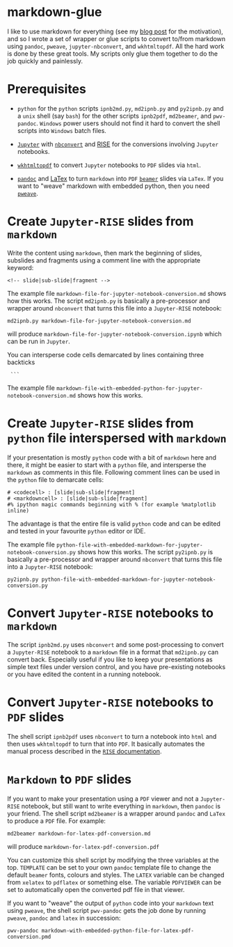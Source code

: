 # markdown-glue

I like to use markdown for everything (see my [blog post](https://jrvcomputing.wordpress.com/2018/12/20/markdown-for-everything/) for the motivation), and so I wrote a set of wrapper or glue scripts to convert to/from markdown using `pandoc`, `pweave`, `jupyter-nbconvert`, and `wkhtmltopdf`. All the hard work is done by these great tools. My scripts only glue them together to do the job quickly and painlessly.

# Prerequisites

* `python` for the `python` scripts `ipnb2md.py`, `md2ipnb.py` and `py2ipnb.py`
and a `unix` shell (say `bash`) for the other scripts `ipnb2pdf`, `md2beamer`, and `pwv-pandoc`. `Windows` power users should not find it hard to convert the shell scripts into `Windows` batch files.

* [`Jupyter`](https://jupyter.org/) with [`nbconvert`](https://github.com/jupyter/nbconvert) and [RISE](https://github.com/damianavila/RISE) for the conversions involving `Jupyter` notebooks.

* [`wkhtmltopdf`](https://wkhtmltopdf.org/) to convert `Jupyter` notebooks to `PDF` slides via `html`.

* [`pandoc`](https://pandoc.org/) and [LaTex](https://www.latex-project.org/) to turn `markdown` into  `PDF` [`beamer`](https://ctan.org/pkg/beamer?lang=en) slides via `LaTex`. If you want to "weave" markdown with embedded python, then you need [`pweave`](http://mpastell.com/pweave/).

# Create `Jupyter-RISE` slides from `markdown`

Write the content using `markdown`, then mark the beginning of slides, subslides and fragments using a comment line with the appropriate keyword:

    <!-- slide|sub-slide|fragment -->

The example file `markdown-file-for-jupyter-notebook-conversion.md` shows how this works. The script `md2ipnb.py` is basically a pre-processor and wrapper around `nbconvert` that turns this file into a `Jupyter-RISE` notebook:

    md2ipnb.py markdown-file-for-jupyter-notebook-conversion.md

will produce `markdown-file-for-jupyter-notebook-conversion.ipynb` which can be run in `Jupyter`.

You can intersperse code cells demarcated by lines containing three backticks

     ```
The example file `markdown-file-with-embedded-python-for-jupyter-notebook-conversion.md` shows how this works. 

# Create `Jupyter-RISE` slides from `python` file interspersed with `markdown` 

If your presentation is mostly `python` code with a bit of `markdown` here and there, it might be easier to start with a `python` file, and intersperse the `markdown` as comments in this file. Following comment lines can be used in the `python` file to demarcate cells:
    
    # <codecell> : [slide|sub-slide|fragment]
    # <markdowncell> : [slide|sub-slide|fragment]
    #% ipython magic commands beginning with % (for example %matplotlib inline)

The advantage is that the entire file is valid `python` code and can be edited and tested in your favourite `python` editor or IDE.

The example file `python-file-with-embedded-markdown-for-jupyter-notebook-conversion.py` shows how this works. The script `py2ipnb.py` is basically a pre-processor and wrapper around `nbconvert` that turns this file into a `Jupyter-RISE` notebook:

    py2ipnb.py python-file-with-embedded-markdown-for-jupyter-notebook-conversion.py

# Convert `Jupyter-RISE` notebooks to `markdown`

The script `ipnb2md.py` uses `nbconvert` and some post-processing to convert a `Jupyter-RISE` notebook to a `markdown` file in a format that `md2ipnb.py` can convert back. Especially useful if you like to keep your presentations as simple text files under version control, and you have pre-existing notebooks or you have edited the content in a running notebook.

# Convert `Jupyter-RISE` notebooks to `PDF` slides

The shell script `ipnb2pdf` uses `nbconvert` to turn a notebook into `html` and then uses `wkhtmltopdf` to turn that into `PDF`. It basically automates the manual process described in the [`RISE` documentation](https://rise.readthedocs.io/en/stable/exportpdf.html).

# `Markdown` to `PDF` slides

If you want to make your presentation using a `PDF` viewer and not a `Jupyter-RISE` notebook, but still want to write everything in `markdown`, then `pandoc` is your friend. The shell script `md2beamer` is a wrapper around `pandoc` and `LaTex` to produce a `PDF` file. For example:

    md2beamer markdown-for-latex-pdf-conversion.md

will produce `markdown-for-latex-pdf-conversion.pdf`

You can customize this shell script by modifying the three variables at the top. `TEMPLATE` can be set to your own `pandoc` template file to change the default `beamer` fonts, colours and styles. The `LATEX` variable can be changed from `xelatex` to `pdflatex` or something else. The variable `PDFVIEWER` can be set to automatically open the converted pdf file in that viewer.

If you want to "weave" the output of `python` code into your `markdown` text using `pweave`, the shell script `pwv-pandoc` gets the job done by running `pweave`, `pandoc` and `latex` in succession:

    pwv-pandoc markdown-with-embedded-python-file-for-latex-pdf-conversion.pmd

